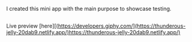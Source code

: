 I created this mini app with the main purpose to showcase testing.
##
Live preview [here][(https://developers.giphy.com/](https://thunderous-jelly-20dab9.netlify.app/)https://thunderous-jelly-20dab9.netlify.app/)
